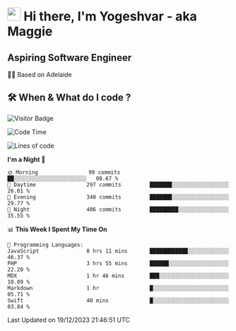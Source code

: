 <h1><img src="https://emojis.slackmojis.com/emojis/images/1531849430/4246/blob-sunglasses.gif?1531849430" width="30"/> Hi there, I'm Yogeshvar - aka Maggie</h1>

## Aspiring Software Engineer
🏂🏻  Based on Adelaide 

## 🛠 When & What do I code ?  

![Visitor Badge](https://visitor-badge.feriirawann.repl.co?username=yogeshvar&repo=yogeshvar&label=Visitors&style=plastic&color=%23457BFF&contentType=svg)

<!--START_SECTION:waka-->
![Code Time](http://img.shields.io/badge/Code%20Time-2%2C431%20hrs%2040%20mins-blue)

![Lines of code](https://img.shields.io/badge/From%20Hello%20World%20I%27ve%20Written-4.0%20million%20lines%20of%20code-blue)

**I'm a Night 🦉** 

```text
🌞 Morning                99 commits          ██░░░░░░░░░░░░░░░░░░░░░░░   08.67 % 
🌆 Daytime                297 commits         ███████░░░░░░░░░░░░░░░░░░   26.01 % 
🌃 Evening                340 commits         ███████░░░░░░░░░░░░░░░░░░   29.77 % 
🌙 Night                  406 commits         █████████░░░░░░░░░░░░░░░░   35.55 % 
```


📊 **This Week I Spent My Time On** 

```text
💬 Programming Languages: 
JavaScript               8 hrs 11 mins       ████████████░░░░░░░░░░░░░   46.37 % 
PHP                      3 hrs 55 mins       ██████░░░░░░░░░░░░░░░░░░░   22.20 % 
MDX                      1 hr 46 mins        ███░░░░░░░░░░░░░░░░░░░░░░   10.09 % 
Markdown                 1 hr                █░░░░░░░░░░░░░░░░░░░░░░░░   05.71 % 
Swift                    40 mins             █░░░░░░░░░░░░░░░░░░░░░░░░   03.84 % 
```


 Last Updated on 19/12/2023 21:46:51 UTC
<!--END_SECTION:waka-->
